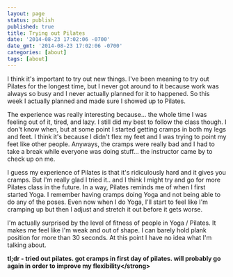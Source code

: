 ```yaml
---
layout: page
status: publish
published: true
title: Trying out Pilates
date: '2014-08-23 17:02:06 -0700'
date_gmt: '2014-08-23 17:02:06 -0700'
categories: [about]
tags: [about]
---
```

<p>I think it's important to try out new things. I've been meaning to try out Pilates for the longest time, but I never got around to it because work was always so busy and I never actually planned for it to happened. So this week I actually planned and made sure I showed up to Pilates.</p>
<p>The experience was really interesting because... the whole time I was feeling out of it, tired, and lazy. I still did my best to follow the class though. I don't know when, but at some point I started getting cramps in both my legs and feet. I think it's because I didn't flex my feet and I was trying to point my feet like other people. Anyways, the cramps were really bad and I had to take a break while everyone was doing stuff... the instructor came by to check up on me.</p>
<p>I guess my experience of Pilates is that it's ridiculously hard and it gives you cramps. But I'm really glad I tried it.. and I think I might try and go for more Pilates class in the future. In a way, Pilates reminds me of when I first started Yoga. I remember having cramps doing Yoga and not being able to do any of the poses. Even now when I do Yoga, I'll start to feel like I'm cramping up but then I adjust and stretch it out before it gets worse.</p>
<p>I'm actually surprised by the level of fitness of people in Yoga &#47; Pilates. It makes me feel like I'm weak and out of shape. I can barely hold plank position for more than 30 seconds. At this point I have no idea what I'm talking about.</p>
<p><strong>tl;dr - tried out pilates. got cramps in first day of pilates. will probably go again in order to improve my flexibility<&#47;strong></p>
